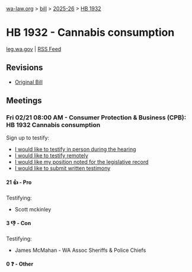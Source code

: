 [wa-law.org](/) > [bill](/bill/) > [2025-26](/bill/2025-26/) > [HB 1932](/bill/2025-26/hb/1932/)

# HB 1932 - Cannabis consumption
[leg.wa.gov](https://app.leg.wa.gov/billsummary?BillNumber=1932&Year=2025&Initiative=false) | [RSS Feed](./rss.xml)

## Revisions
* [Original Bill](1/)

## Meetings
### Fri 02/21 08:00 AM - Consumer Protection & Business (CPB): HB 1932 Cannabis consumption
Sign up to testify:
* [I would like to testify in person during the hearing](https://app.leg.wa.gov/csi/Testifier/Add?chamber=House&mId=32802&aId=164322&caId=25925&tId=1)
* [I would like to testify remotely](https://app.leg.wa.gov/csi/Testifier/Add?chamber=House&mId=32802&aId=164322&caId=25925&tId=2)
* [I would like my position noted for the legislative record](https://app.leg.wa.gov/csi/Testifier/Add?chamber=House&mId=32802&aId=164322&caId=25925&tId=3)
* [I would like to submit written testimony](https://app.leg.wa.gov/csi/Testifier/Add?chamber=House&mId=32802&aId=164322&caId=25925&tId=4)

#### 21 👍 - Pro
Testifying:
* Scott mckinley

#### 3 👎 - Con
Testifying:
* James McMahan - WA Assoc Sheriffs & Police Chiefs

#### 0 ❓ - Other
